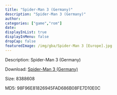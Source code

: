 ```yaml
---
title: "Spider-Man 3 (Germany)"
description: "Spider-Man 3 (Germany)"
author: 
categories: ["game","rom"]
date: 
displayInList: true
displayInMenu: false
dropCap: false
featuredImage: /img/gba/Spider-Man 3 [Europe].jpg
---
```


Description: Spider-Man 3 (Germany)

Download: <a style="text-decoration:underline;" href="https://mega.nz/#!vHASzIxY!SywDdfSHh1k_Yua9xQxn76TiGdvtIWykWAaQmcBfpRM" target = "_blank" rel = "nofollow" > Spider-Man 3 (Germany)</a>

Size: 8388608

MD5: 98F96E81826945FAD686B08FE7D10E0C

